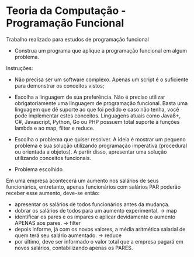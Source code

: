 # Teoria da Computação - Programação Funcional
Trabalho realizado para estudos de programação funcional


* Construa um programa que aplique a programação funcional em algum problema.

Instruções:
- Não precisa ser um software complexo. Apenas um script é o suficiente para demonstrar os conceitos vistos;
- Escolha a linguagem de sua preferência. Não é preciso utilizar obrigatoriamente uma linguagem de programação funcional. Basta uma linguagem que dê suporte ao que foi pedido e caso não tenha, você pode implementar estes conceitos. Linguagens atuais como Java8+, C#, Javascript, Python, Go ou PHP possuem total suporte à funções lambda e ao map, filter e reduce.
- Escolha o problema que quiser resolver. A ideia é mostrar um pequeno problema e sua solução utilizando programação imperativa (procedural ou orientada a objetos). A partir disso, apresentar uma solução utilizando conceitos funcionais.

- Problema escolhido

 Em uma empresa acontecerá um aumento nos salários de seus funcionários, entretanto,
 apenas funcionários com salários PAR poderão receber esse aumento, deve-se então:
 
   - apresentar os salários de todos funcionários antes da mudança. 
   - dobrar os salários de todos para um aumento experimental. -> map
   - identificar os pares e os ímpares e aplicar devidamente o aumento APENAS aos pares. -> filter
   - depois informe, já com os novos valores, a média aritmética salarial de quem terá seu salário aumentado. -> reduce
   - por último, deve ser informado o valor total que a empresa pagará em novos salários, contabilizando apenas os PARES.
